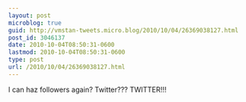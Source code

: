 ```yaml
---
layout: post
microblog: true
guid: http://vmstan-tweets.micro.blog/2010/10/04/26369038127.html
post_id: 3046137
date: 2010-10-04T08:50:31-0600
lastmod: 2010-10-04T08:50:31-0600
type: post
url: /2010/10/04/26369038127.html
---
```

I can haz followers again? Twitter??? TWITTER!!!
